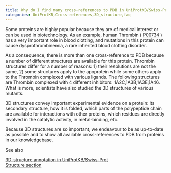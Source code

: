 ```yaml
---
title: Why do I find many cross-references to PDB in UniProtKB/Swiss-Prot?
categories: UniProtKB,Cross-references,3D_structure,faq
---
```


Some proteins are highly popular because they are of medical interest or can be used in biotechnology. As an example, human Thrombin ( [P00734](https://www.uniprot.org/uniprotkb/P00734) ) has a very important role in blood clotting, and mutations in this protein can cause dysprothrombinemia, a rare inherited blood clotting disorder.

As a consequence, there is more than one cross-reference to PDB because a number of different structures are available for this protein. Thrombin structures differ for a number of reasons: 1) their resolutions are not the same, 2) some structures apply to the apoprotein while some others apply to the Thrombin complexed with various ligands. The following structures are Thrombin complexed with 4 different inhibitors: 1A2C,1A3B,1A3E,1A46. What is more, scientists have also studied the 3D structures of various mutants.

3D structures convey important experimental evidence on a protein: its secondary structure, how it is folded, which parts of the polypeptide chain are available for interactions with other proteins, which residues are directly involved in the catalytic activity, in metal-binding, etc.

Because 3D structures are so important, we endeavour to be as up-to-date as possible and to show all available cross-references to PDB from proteins in our knowledgebase.

See also

[3D-structure annotation in UniProtKB/Swiss-Prot](http://www.uniprot.org/help/3d-structure%5Fannotation%5Fin%5Fswiss-prot)  
[Structure section](http://www.uniprot.org/help/structure%5Fsection)
